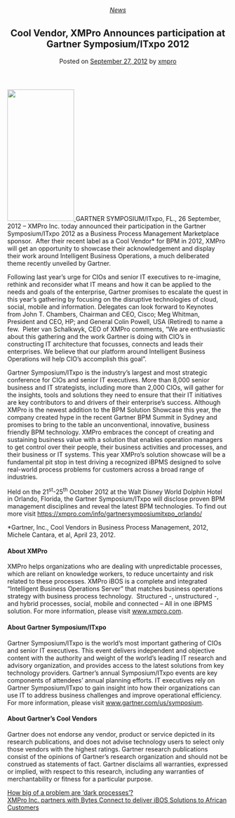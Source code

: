 <div class="large-9 col">
<article class="post-1604 post type-post status-publish format-standard has-post-thumbnail hentry category-news tag-bpm tag-intelligent-business-operations tag-solutions" id="post-1604">
<div class="article-inner">
<header class="entry-header">
<div class="entry-header-text entry-header-text-top text-center">
<h6 class="entry-category is-xsmall"><a href="https://xmpro.com/category/news/" rel="category tag">News</a></h6><h1 class="entry-title">Cool Vendor, XMPro Announces participation at Gartner Symposium/ITxpo 2012</h1><div class="entry-divider is-divider small"></div>
<div class="entry-meta uppercase is-xsmall">
<span class="posted-on">Posted on <a href="https://xmpro.com/cool-vendor-xmpro-announces-participation-at-gartner-symposiumitxpo-2012/" rel="bookmark"><time class="entry-date published updated" datetime="2012-09-27T04:59:20+00:00">September 27, 2012</time></a></span> <span class="byline">by <span class="meta-author vcard"><a class="url fn n" href="https://xmpro.com/author/xmpro/">xmpro</a></span></span> </div>
</div>
</header>
<div class="entry-content single-page">
<p><a href="https://xmpro.com/wp-content/uploads/2012/09/Gartner-Symposium-ITxpo_Orlando_Brochure.png"><img height="300" src="https://xmpro.com/wp-content/uploads/2012/09/Gartner-Symposium-ITxpo_Orlando_Brochure-152x300-1.png" width="152"/>
</a>GARTNER SYMPOSIUM/ITxpo, FL., 26 September, 2012 – XMPro Inc. today announced their participation in the Gartner Symposium/ITxpo 2012 as a Business Process Management Marketplace sponsor.  After their recent label as a Cool Vendor* for BPM in 2012, XMPro will get an opportunity to showcase their acknowledgement and display their work around Intelligent Business Operations, a much deliberated theme recently unveiled by Gartner.</p>
<p>Following last year’s urge for CIOs and senior IT executives to re-imagine, rethink and reconsider what IT means and how it can be applied to the needs and goals of the enterprise, Gartner promises to escalate the quest in this year’s gathering by focusing on the disruptive technologies of cloud, social, mobile and information. Delegates can look forward to Keynotes from John T. Chambers, Chairman and CEO, Cisco; Meg Whitman, President and CEO, HP; and General Colin Powell, USA (Retired) to name a few.  Pieter van Schalkwyk, CEO of XMPro comments, “We are enthusiastic about this gathering and the work Gartner is doing with CIO’s in constructing IT architecture that focusses, connects and leads their enterprises. We believe that our platform around Intelligent Business Operations will help CIO’s accomplish this goal”.</p>
<p>Gartner Symposium/ITxpo is the industry’s largest and most strategic conference for CIOs and senior IT executives. More than 8,000 senior business and IT strategists, including more than 2,000 CIOs, will gather for the insights, tools and solutions they need to ensure that their IT initiatives are key contributors to and drivers of their enterprise’s success. Although XMPro is the newest addition to the BPM Solution Showcase this year, the company created hype in the recent Gartner BPM Summit in Sydney and promises to bring to the table an unconventional, innovative, business friendly BPM technology. XMPro embraces the concept of creating and sustaining business value with a solution that enables operation managers to get control over their people, their business activities and processes, and their business or IT systems. This year XMPro’s solution showcase will be a fundamental pit stop in test driving a recognized iBPMS designed to solve real-world process problems for customers across a broad range of industries.</p>
<p>Held on the 21<sup>st</sup>-25<sup>th</sup> October 2012 at the Walt Disney World Dolphin Hotel in Orlando, Florida, the Gartner Symposium/ITxpo will disclose proven BPM management disciplines and reveal the latest BPM technologies. To find out more visit <a href="https://xmpro.com/info/gartnersymposiumitxpo_orlando/">https://xmpro.com/info/gartnersymposiumitxpo_orlando/</a></p>
<p>*Gartner, Inc., Cool Vendors in Business Process Management, 2012, Michele Cantara, et al, April 23, 2012.</p>
<h4><strong>About XMPro                                       </strong></h4>
<p>XMPro helps organizations who are dealing with unpredictable processes, which are reliant on knowledge workers, to reduce uncertainty and risk related to these processes. XMPro iBOS is a complete and integrated “Intelligent Business Operations Server” that matches business operations strategy with business process technology.  Structured -, unstructured -, and hybrid processes, social, mobile and connected – All in one iBPMS solution. For more information, please visit <a href="https://xmpro.com">www.xmpro.com</a>.</p>
<h4><strong>About Gartner Symposium/ITxpo </strong></h4>
<p>Gartner Symposium/ITxpo is the world’s most important gathering of CIOs and senior IT executives. This event delivers independent and objective content with the authority and weight of the world’s leading IT research and advisory organization, and provides access to the latest solutions from key technology providers. Gartner’s annual Symposium/ITxpo events are key components of attendees’ annual planning efforts. IT executives rely on Gartner Symposium/ITxpo to gain insight into how their organizations can use IT to address business challenges and improve operational efficiency. For more information, please visit <a href="http://www.gartner.com/us/symposium">www.gartner.com/us/symposium</a>.</p>
<h4><strong>About Gartner’s Cool Vendors </strong></h4>
<p>Gartner does not endorse any vendor, product or service depicted in its research publications, and does not advise technology users to select only those vendors with the highest ratings. Gartner research publications consist of the opinions of Gartner’s research organization and should not be construed as statements of fact. Gartner disclaims all warranties, expressed or implied, with respect to this research, including any warranties of merchantability or fitness for a particular purpose. </p>
<div class="blog-share text-center"><div class="is-divider medium"></div><div class="social-icons share-icons share-row relative"><a aria-label="Share on WhatsApp" class="icon button circle is-outline tooltip whatsapp show-for-medium" data-action="share/whatsapp/share" href="whatsapp://send?text=Cool%20Vendor%2C%20XMPro%20Announces%20participation%20at%20Gartner%20Symposium%2FITxpo%202012 - https://xmpro.com/cool-vendor-xmpro-announces-participation-at-gartner-symposiumitxpo-2012/" title="Share on WhatsApp"><i class="icon-whatsapp"></i></a><a aria-label="Share on Facebook" class="icon button circle is-outline tooltip facebook" data-label="Facebook" href="https://www.facebook.com/sharer.php?u=https://xmpro.com/cool-vendor-xmpro-announces-participation-at-gartner-symposiumitxpo-2012/" onclick="window.open(this.href,this.title,'width=500,height=500,top=300px,left=300px'); return false;" rel="noopener nofollow" target="_blank" title="Share on Facebook"><i class="icon-facebook"></i></a><a aria-label="Share on Twitter" class="icon button circle is-outline tooltip twitter" href="https://twitter.com/share?url=https://xmpro.com/cool-vendor-xmpro-announces-participation-at-gartner-symposiumitxpo-2012/" onclick="window.open(this.href,this.title,'width=500,height=500,top=300px,left=300px'); return false;" rel="noopener nofollow" target="_blank" title="Share on Twitter"><i class="icon-twitter"></i></a><a aria-label="Email to a Friend" class="icon button circle is-outline tooltip email" href="/cdn-cgi/l/email-protection#c5fab6b0a7afa0a6b1f886aaaaa9e0f7f593a0aba1aab7e0f786e0f7f59d8895b7aae0f7f584ababaab0aba6a0b6e0f7f5b5a4b7b1aca6acb5a4b1acaaabe0f7f5a4b1e0f7f582a4b7b1aba0b7e0f7f596bca8b5aab6acb0a8e0f7838c91bdb5aae0f7f5f7f5f4f7e3a7aaa1bcf886ada0a6aee0f7f5b1adacb6e0f7f5aab0b1e0f684e0f7f5adb1b1b5b6e0f684e0f783e0f783bda8b5b7aaeba6aaa8e0f783a6aaaaa9e8b3a0aba1aab7e8bda8b5b7aae8a4ababaab0aba6a0b6e8b5a4b7b1aca6acb5a4b1acaaabe8a4b1e8a2a4b7b1aba0b7e8b6bca8b5aab6acb0a8acb1bdb5aae8f7f5f4f7e0f783" rel="nofollow" title="Email to a Friend"><i class="icon-envelop"></i></a><a aria-label="Pin on Pinterest" class="icon button circle is-outline tooltip pinterest" href="https://pinterest.com/pin/create/button?url=https://xmpro.com/cool-vendor-xmpro-announces-participation-at-gartner-symposiumitxpo-2012/&amp;media=https://xmpro.com/wp-content/uploads/2012/09/Gartner-Symposium-ITxpo_Orlando_Brochure-152x300-1.png&amp;description=Cool%20Vendor%2C%20XMPro%20Announces%20participation%20at%20Gartner%20Symposium%2FITxpo%202012" onclick="window.open(this.href,this.title,'width=500,height=500,top=300px,left=300px'); return false;" rel="noopener nofollow" target="_blank" title="Pin on Pinterest"><i class="icon-pinterest"></i></a><a aria-label="Share on LinkedIn" class="icon button circle is-outline tooltip linkedin" href="https://www.linkedin.com/shareArticle?mini=true&amp;url=https://xmpro.com/cool-vendor-xmpro-announces-participation-at-gartner-symposiumitxpo-2012/&amp;title=Cool%20Vendor%2C%20XMPro%20Announces%20participation%20at%20Gartner%20Symposium%2FITxpo%202012" onclick="window.open(this.href,this.title,'width=500,height=500,top=300px,left=300px'); return false;" rel="noopener nofollow" target="_blank" title="Share on LinkedIn"><i class="icon-linkedin"></i></a></div></div></div>
<nav class="navigation-post" id="nav-below" role="navigation">
<div class="flex-row next-prev-nav bt bb">
<div class="flex-col flex-grow nav-prev text-left">
<div class="nav-previous"><a href="https://xmpro.com/how-big-of-a-problem-are-dark-processes/" rel="prev"><span class="hide-for-small"><i class="icon-angle-left"></i></span> How big of a problem are ‘dark processes’?</a></div>
</div>
<div class="flex-col flex-grow nav-next text-right">
<div class="nav-next"><a href="https://xmpro.com/xmpro-inc-partners-with-bytes-connect-to-deliver-ibos-solutions-to-african-customers/" rel="next">XMPro Inc. partners with Bytes Connect to deliver iBOS Solutions to African Customers <span class="hide-for-small"><i class="icon-angle-right"></i></span></a></div> </div>
</div>
</nav>
</div>
</article>
<div class="comments-area" id="comments">
</div>
</div>